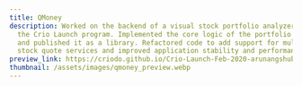 ```yaml
---
title: QMoney
description: Worked on the backend of a visual stock portfolio analyzer under
  the Crio Launch program. Implemented the core logic of the portfolio manager
  and published it as a library. Refactored code to add support for multiple
  stock quote services and improved application stability and performance.
preview_link: https://criodo.github.io/Crio-Launch-Feb-2020-arunangshubsws/
thumbnail: /assets/images/qmoney_preview.webp
---
```

